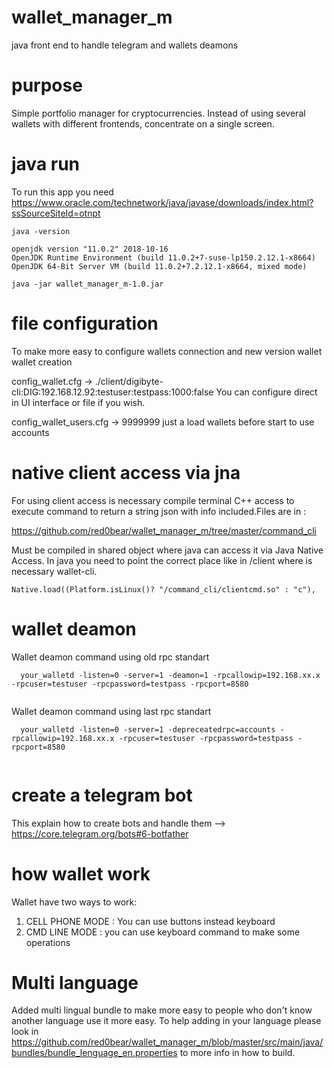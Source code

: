 # wallet_manager_m
java front end to handle telegram and wallets deamons


# purpose

Simple portfolio manager for cryptocurrencies. Instead of using several wallets with different frontends, concentrate on a single screen.

# java run
To run this app you need https://www.oracle.com/technetwork/java/javase/downloads/index.html?ssSourceSiteId=otnpt

```
java -version

openjdk version "11.0.2" 2018-10-16
OpenJDK Runtime Environment (build 11.0.2+7-suse-lp150.2.12.1-x8664)
OpenJDK 64-Bit Server VM (build 11.0.2+7.2.12.1-x8664, mixed mode)

java -jar wallet_manager_m-1.0.jar

```
# file configuration

To make more easy to configure wallets connection and new version wallet wallet creation

config_wallet.cfg -> ./client/digibyte-cli:DIG:192.168.12.92:testuser:testpass:1000:false
You can configure direct in UI interface or file if you wish. 

config_wallet_users.cfg -> 9999999
just a load wallets before start to use accounts


# native client access via jna

For using client access is necessary compile terminal C++ access to execute command to return a string json with info included.Files are in :

https://github.com/red0bear/wallet_manager_m/tree/master/command_cli

Must be compiled in shared object where java can access it via Java Native Access. In java you need to point the correct place      like in /client where is necessary wallet-cli.     

```
Native.load((Platform.isLinux()? "/command_cli/clientcmd.so" : "c"),

```

# wallet deamon

Wallet deamon command using old rpc standart

```
  your_walletd -listen=0 -server=1 -deamon=1 -rpcallowip=192.168.xx.x -rpcuser=testuser -rpcpassword=testpass -rpcport=8580
 
```

Wallet deamon command using last rpc standart

```
  your_walletd -listen=0 -server=1 -depreceatedrpc=accounts -rpcallowip=192.168.xx.x -rpcuser=testuser -rpcpassword=testpass -rpcport=8580
 
```

# create a telegram bot

This explain how to create bots and handle them --> https://core.telegram.org/bots#6-botfather

# how wallet work

Wallet have two ways to work:

1. CELL PHONE MODE : You can use buttons instead keyboard
2. CMD LINE MODE : you can use keyboard command to make some operations
 
# Multi language

Added multi lingual bundle to make more easy to people who don't know another language use it more easy. To help adding in your language please look in https://github.com/red0bear/wallet_manager_m/blob/master/src/main/java/bundles/bundle_lenguage_en.properties to more info in how to build. 
